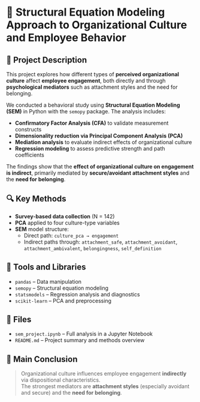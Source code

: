 # 📘 Structural Equation Modeling Approach to Organizational Culture and Employee Behavior

## 📝 Project Description

This project explores how different types of **perceived organizational culture** affect **employee engagement**, both directly and through **psychological mediators** such as attachment styles and the need for belonging.

We conducted a behavioral study using **Structural Equation Modeling (SEM)** in Python with the `semopy` package. The analysis includes:

- **Confirmatory Factor Analysis (CFA)** to validate measurement constructs  
- **Dimensionality reduction via Principal Component Analysis (PCA)**  
- **Mediation analysis** to evaluate indirect effects of organizational culture  
- **Regression modeling** to assess predictive strength and path coefficients  

The findings show that the **effect of organizational culture on engagement is indirect**, primarily mediated by **secure/avoidant attachment styles** and the **need for belonging**.

## 🔍 Key Methods

- **Survey-based data collection** (N = 142)
- **PCA** applied to four culture-type variables
- **SEM** model structure:  
  - Direct path: `culture_pca → engagement`  
  - Indirect paths through: `attachment_safe`, `attachment_avoidant`, `attachment_ambivalent`, `belongingness`, `self_definition`

## 🔧 Tools and Libraries

- `pandas` – Data manipulation  
- `semopy` – Structural equation modeling  
- `statsmodels` – Regression analysis and diagnostics  
- `scikit-learn` – PCA and preprocessing  

## 📁 Files

- `sem_project.ipynb` – Full analysis in a Jupyter Notebook  
- `README.md` – Project summary and methods overview  

## 📌 Main Conclusion

> Organizational culture influences employee engagement **indirectly** via dispositional characteristics.  
> The strongest mediators are **attachment styles** (especially avoidant and secure) and the **need for belonging**.
